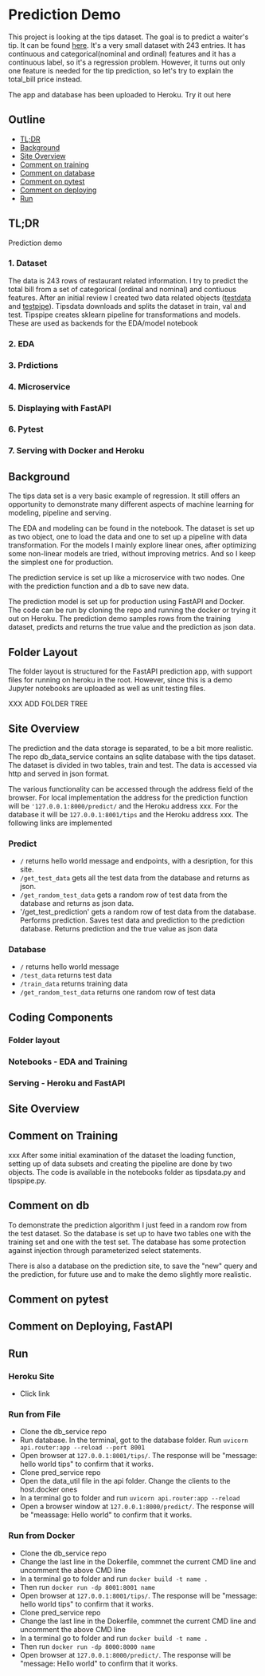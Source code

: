 # Prediction Demo
This project is looking at the tips dataset. The goal is to predict a waiter's tip. It can be found [here](https://www.kaggle.com/code/sanjanabasu/tips-dataset/data). It's a very small dataset with 243 entries. It has continuous and categorical(nominal and ordinal) features and it has a continuous label, so it's a regression problem. However, it turns out only one feature is needed for the tip prediction, so let's try to explain the total_bill price instead.

The app and database has been uploaded to Heroku. Try it out here

## Outline
- [TL;DR](#TL;DR)
- [Background](#background)
- [Site Overview](#site-overview)
- [Comment on training](#comment-on-training)
- [Comment on database](#comment-on-database)
- [Comment on pytest](#comment-on-pytest)
- [Comment on deploying](#comment-on-deploying)
- [Run](#run)

## TL;DR
Prediction demo
### 1. Dataset
The data is 243 rows of restaurant related information. I try to predict the total bill from a set of categorical (ordinal and nominal) and contiuous features. After an initial review I created two data related objects ([testdata](https://github.com/CJRockball/pred_service/blob/main/notebooks/tipsdata.py) and [testpipe](https://github.com/CJRockball/pred_service/blob/main/notebooks/tipspipe.py)). Tipsdata downloads and splits the dataset in train, val and test. Tipspipe creates sklearn pipeline for transformations and models. These are used as backends for the EDA/model notebook 

### 2. EDA

### 3. Prdictions

### 4. Microservice

### 5. Displaying with FastAPI

### 6. Pytest

### 7. Serving with Docker and Heroku 

## Background
The tips data set is a very basic example of regression. It still offers an opportunity to demonstrate many different aspects of machine learning for modeling, pipeline and serving. 

The EDA and modeling can be found in the notebook. The dataset is set up as two object, one to load the data and one to set up a pipeline with data transformation. For the models I mainly explore linear ones, after optimizing some non-linear models are tried, without improving metrics. And so I keep the simplest one for production.

The prediction service is set up like a microservice with two nodes. One with the prediction function and a db to save new data. 

The prediction model is set up for production using FastAPI and Docker. The code can be run by cloning the repo and running the docker or trying it out on Heroku. The prediction demo samples rows from the training dataset, predicts and returns the true value and the prediction as json data.

## Folder Layout
The folder layout is structured for the FastAPI prediction app, with support files for running on heroku in the root. However, since this is a demo Jupyter notebooks are uploaded as well as unit testing files.

XXX ADD FOLDER TREE



## Site Overview
The prediction and the data storage is separated, to be a bit more realistic. The repo db_data_service contains an sqlite database with the tips dataset. The dataset is divided in two tables, train and test. The data is accessed via http and served in json format.  



The various functionality can be accessed through the address field of the browser. For local implementation the address for the prediction function will be `'127.0.0.1:8000/predict/` and the Heroku address xxx. For the database it will be `127.0.0.1:8001/tips` and the Heroku address xxx. The following links are implemented
### Predict
* `/` returns hello world message and endpoints, with a desription, for this site.
* `/get_test_data` gets all the test data from the database and returns as json.
* `/get_random_test_data` gets a random row of test data from the database and returns as json data.
* '/get_test_prediction' gets a random row of test data from the database. Performs prediction. Saves test data and prediction to the prediction database. Returns prediction and the true value as json data

### Database
* `/` returns hello world message
* `/test_data` returns test data
* `/train_data` returns training data
* `/get_random_test_data` returns one random row of test data

## Coding Components
### Folder layout
### Notebooks - EDA and Training
### Serving - Heroku and FastAPI


## Site Overview


## Comment on Training
xxx
After some initial examination of the dataset the loading function, setting up of data subsets and creating the pipeline are done by two objects. The code is available in the notebooks folder as tipsdata.py and tipspipe.py.

## Comment on db
To demonstrate the prediction algorithm I just feed in a random row from the test dataset. So the database is set up to have two tables one with the training set and one with the test set. The database has some protection against injection through parameterized select statements.

There is also a database on the prediction site, to save the "new" query and the prediction, for future use and to make the demo slightly more realistic.

## Comment on pytest


## Comment on Deploying, FastAPI

## Run
### Heroku Site
* Click link

### Run from File
* Clone the db_service repo
* Run database. In the terminal, got to the database folder. Run `uvicorn api.router:app --reload --port 8001`
* Open browser at `127.0.0.1:8001/tips/`. The response will be "message: hello world tips" to confirm that it works.
* Clone pred_service repo
* Open the data_util file in the api folder. Change the clients to the host.docker ones
* In a terminal go to folder and run `uvicorn api.router:app --reload`
* Open a browser window at `127.0.0.1:8000/predict/`. The response will be "meassage: Hello world" to confirm that it works.

### Run from Docker
* Clone the db_service repo
* Change the last line in the Dokerfile, commnet the current CMD line and uncomment the above CMD line
* In a terminal go to folder and run `docker build -t name .` 
* Then run `docker run -dp 8001:8001 name`
* Open browser at `127.0.0.1:8001/tips/`. The response will be "message: hello world tips" to confirm that it works.
* Clone pred_service repo
* Change the last line in the Dokerfile, commnet the current CMD line and uncomment the above CMD line
* In a terminal go to folder and run `docker build -t name .` 
* Then run `docker run -dp 8000:8000 name`
* Open browser at `127.0.0.1:8000/predict/`. The response will be "message: Hello world" to confirm that it works.
